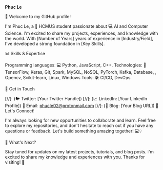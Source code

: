 **Phuc Le**

👋 Welcome to my GitHub profile!

I'm Phuc Le, a 🚀 HCMUS student passionate about 💻 AI and Computer Science. I'm excited to share my projects, experiences, and knowledge with the world. With [Number of Years] years of experience in [Industry/Field], I've developed a strong foundation in [Key Skills].

📊 Skills & Expertise

Programming languages: 💻 Python, JavaScript, C++.
Technologies: 🤖 TensorFlow, Keras, Git, Spark, MySQL, NoSQL, PyTorch, Kafka, Database, , Opencv, Scikit-learn, Linux, Windows
Tools: 🛠️ CI/CD, DevOps

📲 Get in Touch

[//]: (🐦 Twitter: [Your Twitter Handle])
[//]: (📈 LinkedIn: [Your LinkedIn Profile])
📧 Email: phucle02@protonmail.com
[//]: (📄 Blog: [Your Blog URL])
🤝 Let's Connect!

I'm always looking for new opportunities to collaborate and learn. Feel free to explore my repositories, and don't hesitate to reach out if you have any questions or feedback. Let's build something amazing together! 💻💡

👀 What's Next?

Stay tuned for updates on my latest projects, tutorials, and blog posts. I'm excited to share my knowledge and experiences with you. Thanks for visiting! 👋
